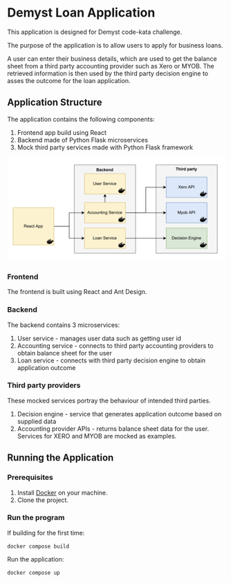 # Demyst Loan Application

This application is designed for Demyst code-kata challenge.

The purpose of the application is to allow users to apply for business loans. 

A user can enter their business details, which are used to get the balance sheet from a third party accounting provider such as Xero or MYOB.
The retrieved information is then used by the third party decision engine to asses the outcome for the loan application.

## Application Structure

The application contains the following components:

1. Frontend app build using React
2. Backend made of Python Flask microservices
3. Mock third party services made with Python Flask framework

![Architecture](App-architecture.png)

### Frontend

The frontend is built using React and Ant Design.

### Backend

The backend contains 3 microservices:

1. User service - manages user data such as getting user id
2. Accounting service - connects to third party accounting providers to obtain balance sheet for the user
3. Loan service - connects with third party decision engine to obtain application outcome

### Third party providers

These mocked services portray the behaviour of intended third parties.

1. Decision engine - service that generates application outcome based on supplied data
2. Accounting provider APIs - returns balance sheet data for the user. Services for XERO and MYOB are mocked as examples. 

## Running the Application

### Prerequisites

1. Install [Docker](https://www.docker.com/) on your machine.
2. Clone the project.

### Run the program

If building for the first time:

```
docker compose build
```

Run the application:

```
docker compose up
```
